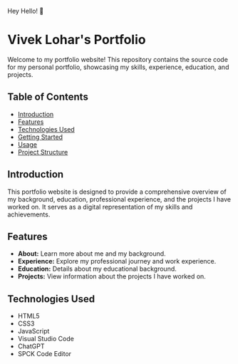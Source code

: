 Hey Hello! 👋 

# Vivek Lohar's Portfolio

Welcome to my portfolio website! This repository contains the source code for my personal portfolio, showcasing my skills, experience, education, and projects.

## Table of Contents

- [Introduction](#introduction)
- [Features](#features)
- [Technologies Used](#technologies-used)
- [Getting Started](#getting-started)
- [Usage](#usage)
- [Project Structure](#project-structure)

## Introduction

This portfolio website is designed to provide a comprehensive overview of my background, education, professional experience, and the projects I have worked on. It serves as a digital representation of my skills and achievements.

## Features

- **About:** Learn more about me and my background.
- **Experience:** Explore my professional journey and work experience.
- **Education:** Details about my educational background.
- **Projects:** View information about the projects I have worked on.

## Technologies Used

- HTML5
- CSS3
- JavaScript
- Visual Studio Code
- ChatGPT
- SPCK Code Editor
